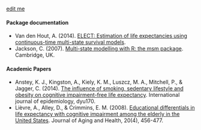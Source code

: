 
[edit me](https://github.com/IALSA/ialsa-2016-amsterdam/edit/master/literature/resources.md)

#### Package documentation
- Van den Hout, A. (2014). [ELECT: Estimation of life expectancies using continuous-time multi-state survival models](http://www.ucl.ac.uk/~ucakadl/ELECTManual_version0_1_2.pdf).
- Jackson, C. (2007). [Multi-state modelling with R: the msm package](https://cran.r-project.org/web/packages/msm/vignettes/msm-manual.pdf). Cambridge, UK.


#### Academic Papers
- Anstey, K. J., Kingston, A., Kiely, K. M., Luszcz, M. A., Mitchell, P., & Jagger, C. (2014). [The influence of smoking, sedentary lifestyle and obesity on cognitive impairment-free life expectancy](http://www.ncbi.nlm.nih.gov/pubmed/25150976). International journal of epidemiology, dyu170.   
- Lièvre, A., Alley, D., & Crimmins, E. M. (2008). [Educational differentials in life expectancy with cognitive impairment among the elderly in the United States](http://www.ncbi.nlm.nih.gov/pmc/articles/PMC2966893/). Journal of Aging and Health, 20(4), 456-477.  
